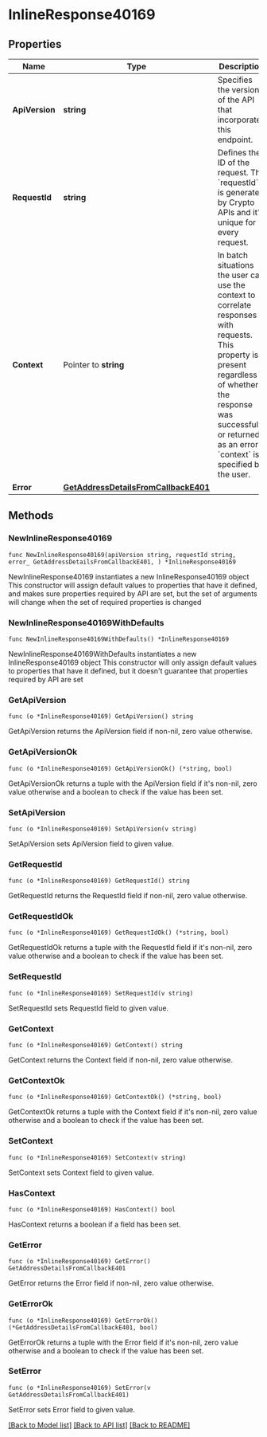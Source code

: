 # InlineResponse40169

## Properties

Name | Type | Description | Notes
------------ | ------------- | ------------- | -------------
**ApiVersion** | **string** | Specifies the version of the API that incorporates this endpoint. | 
**RequestId** | **string** | Defines the ID of the request. The &#x60;requestId&#x60; is generated by Crypto APIs and it&#39;s unique for every request. | 
**Context** | Pointer to **string** | In batch situations the user can use the context to correlate responses with requests. This property is present regardless of whether the response was successful or returned as an error. &#x60;context&#x60; is specified by the user. | [optional] 
**Error** | [**GetAddressDetailsFromCallbackE401**](GetAddressDetailsFromCallbackE401.md) |  | 

## Methods

### NewInlineResponse40169

`func NewInlineResponse40169(apiVersion string, requestId string, error_ GetAddressDetailsFromCallbackE401, ) *InlineResponse40169`

NewInlineResponse40169 instantiates a new InlineResponse40169 object
This constructor will assign default values to properties that have it defined,
and makes sure properties required by API are set, but the set of arguments
will change when the set of required properties is changed

### NewInlineResponse40169WithDefaults

`func NewInlineResponse40169WithDefaults() *InlineResponse40169`

NewInlineResponse40169WithDefaults instantiates a new InlineResponse40169 object
This constructor will only assign default values to properties that have it defined,
but it doesn't guarantee that properties required by API are set

### GetApiVersion

`func (o *InlineResponse40169) GetApiVersion() string`

GetApiVersion returns the ApiVersion field if non-nil, zero value otherwise.

### GetApiVersionOk

`func (o *InlineResponse40169) GetApiVersionOk() (*string, bool)`

GetApiVersionOk returns a tuple with the ApiVersion field if it's non-nil, zero value otherwise
and a boolean to check if the value has been set.

### SetApiVersion

`func (o *InlineResponse40169) SetApiVersion(v string)`

SetApiVersion sets ApiVersion field to given value.


### GetRequestId

`func (o *InlineResponse40169) GetRequestId() string`

GetRequestId returns the RequestId field if non-nil, zero value otherwise.

### GetRequestIdOk

`func (o *InlineResponse40169) GetRequestIdOk() (*string, bool)`

GetRequestIdOk returns a tuple with the RequestId field if it's non-nil, zero value otherwise
and a boolean to check if the value has been set.

### SetRequestId

`func (o *InlineResponse40169) SetRequestId(v string)`

SetRequestId sets RequestId field to given value.


### GetContext

`func (o *InlineResponse40169) GetContext() string`

GetContext returns the Context field if non-nil, zero value otherwise.

### GetContextOk

`func (o *InlineResponse40169) GetContextOk() (*string, bool)`

GetContextOk returns a tuple with the Context field if it's non-nil, zero value otherwise
and a boolean to check if the value has been set.

### SetContext

`func (o *InlineResponse40169) SetContext(v string)`

SetContext sets Context field to given value.

### HasContext

`func (o *InlineResponse40169) HasContext() bool`

HasContext returns a boolean if a field has been set.

### GetError

`func (o *InlineResponse40169) GetError() GetAddressDetailsFromCallbackE401`

GetError returns the Error field if non-nil, zero value otherwise.

### GetErrorOk

`func (o *InlineResponse40169) GetErrorOk() (*GetAddressDetailsFromCallbackE401, bool)`

GetErrorOk returns a tuple with the Error field if it's non-nil, zero value otherwise
and a boolean to check if the value has been set.

### SetError

`func (o *InlineResponse40169) SetError(v GetAddressDetailsFromCallbackE401)`

SetError sets Error field to given value.



[[Back to Model list]](../README.md#documentation-for-models) [[Back to API list]](../README.md#documentation-for-api-endpoints) [[Back to README]](../README.md)


